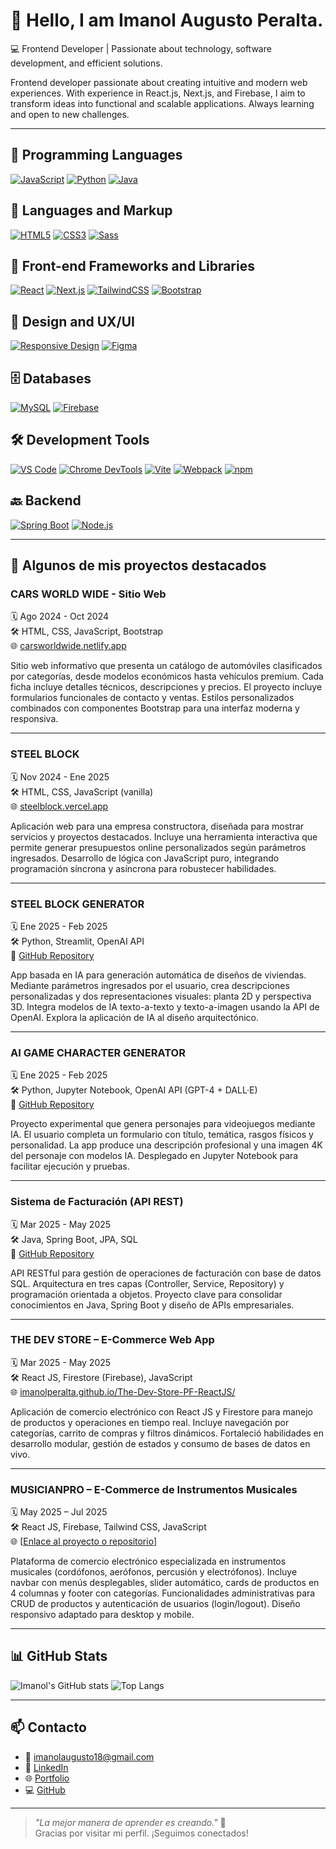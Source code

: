 # 👋 Hello, I am Imanol Augusto Peralta.

💻 Frontend Developer | Passionate about technology, software development, and efficient solutions.

Frontend developer passionate about creating intuitive and modern web experiences. With experience in React.js, Next.js, and Firebase, I aim to transform ideas into functional and scalable applications. Always learning and open to new challenges.

---

## 🚀 Programming Languages

[![JavaScript](https://img.shields.io/badge/JavaScript-F7DF1E?style=for-the-badge&logo=javascript&logoColor=black)](https://developer.mozilla.org/en-US/docs/Web/JavaScript)
[![Python](https://img.shields.io/badge/Python-3776AB?style=for-the-badge&logo=python&logoColor=white)](https://www.python.org/)
[![Java](https://img.shields.io/badge/Java-007396?style=for-the-badge&logo=java&logoColor=white)](https://www.oracle.com/java/)

## 📝 Languages and Markup

[![HTML5](https://img.shields.io/badge/HTML5-E34F26?style=for-the-badge&logo=html5&logoColor=white)](https://developer.mozilla.org/en-US/docs/Web/HTML)
[![CSS3](https://img.shields.io/badge/CSS3-1572B6?style=for-the-badge&logo=css3&logoColor=white)](https://developer.mozilla.org/en-US/docs/Web/CSS)
[![Sass](https://img.shields.io/badge/Sass-CC6699?style=for-the-badge&logo=sass&logoColor=white)](https://sass-lang.com/)

## 🧩 Front-end Frameworks and Libraries

[![React](https://img.shields.io/badge/React-20232A?style=for-the-badge&logo=react&logoColor=61DAFB)](https://reactjs.org/)
[![Next.js](https://img.shields.io/badge/Next.js-000?style=for-the-badge&logo=nextdotjs&logoColor=white)](https://nextjs.org/)
[![TailwindCSS](https://img.shields.io/badge/Tailwind_CSS-38B2AC?style=for-the-badge&logo=tailwind-css&logoColor=white)](https://tailwindcss.com/)
[![Bootstrap](https://img.shields.io/badge/Bootstrap-563D7C?style=for-the-badge&logo=bootstrap&logoColor=white)](https://getbootstrap.com/)

## 🎨 Design and UX/UI

[![Responsive Design](https://img.shields.io/badge/Responsive_Design-00ADEF?style=for-the-badge&logo=css3&logoColor=white)](https://developer.mozilla.org/en-US/docs/Web/CSS/Media_Queries)
[![Figma](https://img.shields.io/badge/Figma-F24E1E?style=for-the-badge&logo=figma&logoColor=white)](https://www.figma.com/)

## 🗄️ Databases

[![MySQL](https://img.shields.io/badge/MySQL-4479A1?style=for-the-badge&logo=mysql&logoColor=white)](https://www.mysql.com/)
[![Firebase](https://img.shields.io/badge/Firebase-FFCA28?style=for-the-badge&logo=firebase&logoColor=black)](https://firebase.google.com/)

## 🛠️ Development Tools

[![VS Code](https://img.shields.io/badge/VS_Code-007ACC?style=for-the-badge&logo=visual-studio-code&logoColor=white)](https://code.visualstudio.com/)
[![Chrome DevTools](https://img.shields.io/badge/Chrome_DevTools-4285F4?style=for-the-badge&logo=googlechrome&logoColor=white)](https://developer.chrome.com/docs/devtools/)
[![Vite](https://img.shields.io/badge/Vite-646CFF?style=for-the-badge&logo=vite&logoColor=white)](https://vitejs.dev/)
[![Webpack](https://img.shields.io/badge/Webpack-8DD6F9?style=for-the-badge&logo=webpack&logoColor=black)](https://webpack.js.org/)
[![npm](https://img.shields.io/badge/npm-CB3837?style=for-the-badge&logo=npm&logoColor=white)](https://www.npmjs.com/)

## 🔙 Backend

[![Spring Boot](https://img.shields.io/badge/Spring_Boot-6DB33F?style=for-the-badge&logo=springboot&logoColor=white)](https://spring.io/projects/spring-boot)
[![Node.js](https://img.shields.io/badge/Node.js-339933?style=for-the-badge&logo=nodedotjs&logoColor=white)](https://nodejs.org/)


---

## 📂 Algunos de mis proyectos destacados

### **CARS WORLD WIDE - Sitio Web**  
🗓️ Ago 2024 - Oct 2024  
🛠️ HTML, CSS, JavaScript, Bootstrap  
🌐 [carsworldwide.netlify.app](https://carsworldwide.netlify.app)  

Sitio web informativo que presenta un catálogo de automóviles clasificados por categorías, desde modelos económicos hasta vehículos premium. Cada ficha incluye detalles técnicos, descripciones y precios. El proyecto incluye formularios funcionales de contacto y ventas. Estilos personalizados combinados con componentes Bootstrap para una interfaz moderna y responsiva.

---

### **STEEL BLOCK**  
🗓️ Nov 2024 - Ene 2025  
🛠️ HTML, CSS, JavaScript (vanilla)  
🌐 [steelblock.vercel.app](https://steelblock.vercel.app)  

Aplicación web para una empresa constructora, diseñada para mostrar servicios y proyectos destacados. Incluye una herramienta interactiva que permite generar presupuestos online personalizados según parámetros ingresados. Desarrollo de lógica con JavaScript puro, integrando programación síncrona y asíncrona para robustecer habilidades.

---

### **STEEL BLOCK GENERATOR**  
🗓️ Ene 2025 - Feb 2025  
🛠️ Python, Streamlit, OpenAI API  
📂 [GitHub Repository](https://github.com/ImanolPeralta/Steel-Block-Generator-)  

App basada en IA para generación automática de diseños de viviendas. Mediante parámetros ingresados por el usuario, crea descripciones personalizadas y dos representaciones visuales: planta 2D y perspectiva 3D. Integra modelos de IA texto-a-texto y texto-a-imagen usando la API de OpenAI. Explora la aplicación de IA al diseño arquitectónico.

---

### **AI GAME CHARACTER GENERATOR**  
🗓️ Ene 2025 - Feb 2025  
🛠️ Python, Jupyter Notebook, OpenAI API (GPT-4 + DALL·E)  
📂 [GitHub Repository](https://github.com/ImanolPeralta/Generador-de-Personajes-para-Ubisoft)  

Proyecto experimental que genera personajes para videojuegos mediante IA. El usuario completa un formulario con título, temática, rasgos físicos y personalidad. La app produce una descripción profesional y una imagen 4K del personaje con modelos IA. Desplegado en Jupyter Notebook para facilitar ejecución y pruebas.

---

### **Sistema de Facturación (API REST)**  
🗓️ Mar 2025 - May 2025  
🛠️ Java, Spring Boot, JPA, SQL  
📂 [GitHub Repository](https://github.com/ImanolPeralta/Facturacion-Entrega-Proyecto-Final-Peralta)  

API RESTful para gestión de operaciones de facturación con base de datos SQL. Arquitectura en tres capas (Controller, Service, Repository) y programación orientada a objetos. Proyecto clave para consolidar conocimientos en Java, Spring Boot y diseño de APIs empresariales.

---

### **THE DEV STORE – E-Commerce Web App**  
🗓️ Mar 2025 - May 2025  
🛠️ React JS, Firestore (Firebase), JavaScript  
🌐 [imanolperalta.github.io/The-Dev-Store-PF-ReactJS/](https://imanolperalta.github.io/The-Dev-Store-PF-ReactJS/)  

Aplicación de comercio electrónico con React JS y Firestore para manejo de productos y operaciones en tiempo real. Incluye navegación por categorías, carrito de compras y filtros dinámicos. Fortaleció habilidades en desarrollo modular, gestión de estados y consumo de bases de datos en vivo.

---

### **MUSICIANPRO – E-Commerce de Instrumentos Musicales**  
🗓️ May 2025 – Jul 2025  
🛠️ React JS, Firebase, Tailwind CSS, JavaScript  
🌐 [[Enlace al proyecto o repositorio](https://musicianpro.vercel.app/)]  

Plataforma de comercio electrónico especializada en instrumentos musicales (cordófonos, aerófonos, percusión y electrófonos). Incluye navbar con menús desplegables, slider automático, cards de productos en 4 columnas y footer con categorías. Funcionalidades administrativas para CRUD de productos y autenticación de usuarios (login/logout). Diseño responsivo adaptado para desktop y mobile.

---

## 📊 GitHub Stats

![Imanol's GitHub stats](https://github-readme-stats.vercel.app/api?username=ImanolPeralta&show_icons=true&theme=tokyonight)
![Top Langs](https://github-readme-stats.vercel.app/api/top-langs/?username=ImanolPeralta&layout=compact&theme=tokyonight)

---

## 📫 Contacto

- 📧 imanolaugusto18@gmail.com  
- 💼 [LinkedIn](https://www.linkedin.com/in/imanol-augusto-peralta)  
- 🌐 [Portfolio](https://imanolperalta.github.io)  
- 💻 [GitHub](https://github.com/ImanolPeralta)

---

> _"La mejor manera de aprender es creando."_ 🚀  
Gracias por visitar mi perfil. ¡Seguimos conectados!
